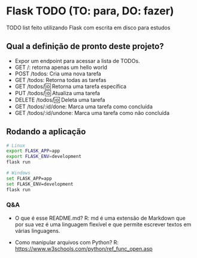 # Flask TODO (TO: para, DO: fazer)

TODO list feito utilizando Flask com escrita em disco para estudos

## Qual a definição de pronto deste projeto?

- Expor um endpoint para acessar a lista de TODOs.
- GET /: retorna apenas um hello world
- POST /todos: Cria uma nova tarefa
- GET /todos: Retorna todas as tarefas
- GET /todos/:id: Retorna uma tarefa específica
- PUT /todos/:id: Atualiza uma tarefa
- DELETE /todos/:id: Deleta uma tarefa
- GET /todos/:id/done: Marca uma tarefa como concluída
- GET /todos/:id/undone: Marca uma tarefa como não concluída

## Rodando a aplicação

```bash
# Linux
export FLASK_APP=app
export FLASK_ENV=development
flask run

# Windows
set FLASK_APP=app
set FLASK_ENV=development
flask run
```

### Q&A

- O que é esse README.md?
R: md é uma extensão de Markdown que por sua vez é uma linguagem flexível e que permite escrever textos em várias linguagens.

- Como manipular arquivos com Python?
R: https://www.w3schools.com/python/ref_func_open.asp
